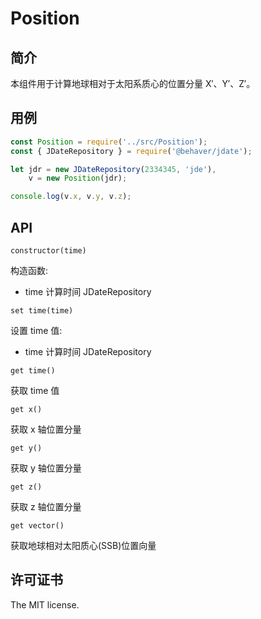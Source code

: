 # Position

## 简介

本组件用于计算地球相对于太阳系质心的位置分量 X′、Y′、Z′。

## 用例

```js
const Position = require('../src/Position');
const { JDateRepository } = require('@behaver/jdate');

let jdr = new JDateRepository(2334345, 'jde'),
    v = new Position(jdr);

console.log(v.x, v.y, v.z);
```

## API

`constructor(time)`

构造函数:

* time 计算时间 JDateRepository

`set time(time)`

设置 time 值:

* time 计算时间 JDateRepository

`get time()`

获取 time 值

`get x()`

获取 x 轴位置分量

`get y()`

获取 y 轴位置分量

`get z()`

获取 z 轴位置分量

`get vector()`

获取地球相对太阳质心(SSB)位置向量

## 许可证书

The MIT license.